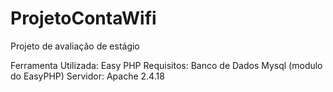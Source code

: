 # ProjetoContaWifi
Projeto de avaliação de estágio

Ferramenta Utilizada: Easy PHP
Requisitos: Banco de Dados Mysql (modulo do EasyPHP)
Servidor: Apache 2.4.18
